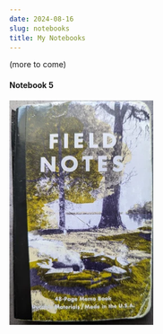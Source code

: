 ```yaml
---
date: 2024-08-16
slug: notebooks
title: My Notebooks
---
```


(more to come)

#### Notebook 5

[![Notebook 5](./FN05_small.webp?v=2)](./FN05.jpg)
